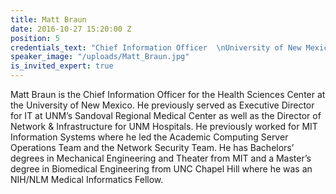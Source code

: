 ```yaml
---
title: Matt Braun
date: 2016-10-27 15:20:00 Z
position: 5
credentials_text: "Chief Information Officer  \nUniversity of New Mexico"
speaker_image: "/uploads/Matt_Braun.jpg"
is_invited_expert: true
---
```


Matt Braun is the Chief Information Officer for the Health Sciences Center at the University of New Mexico. He previously served as Executive Director for IT at UNM’s Sandoval Regional Medical Center as well as the Director of Network & Infrastructure for UNM Hospitals.  He previously worked for MIT Information Systems where he led the Academic Computing Server Operations Team and the Network Security Team.  He has Bachelors’ degrees in Mechanical Engineering and Theater from MIT and a Master’s degree in Biomedical Engineering from UNC Chapel Hill where he was an NIH/NLM Medical Informatics Fellow.
